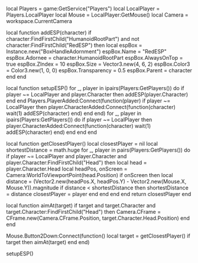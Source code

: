 local Players = game:GetService("Players")
local LocalPlayer = Players.LocalPlayer
local Mouse = LocalPlayer:GetMouse()
local Camera = workspace.CurrentCamera

local function addESP(character)
    if character:FindFirstChild("HumanoidRootPart") and not character:FindFirstChild("RedESP") then
        local espBox = Instance.new("BoxHandleAdornment")
        espBox.Name = "RedESP"
        espBox.Adornee = character.HumanoidRootPart
        espBox.AlwaysOnTop = true
        espBox.ZIndex = 10
        espBox.Size = Vector3.new(4, 6, 2)
        espBox.Color3 = Color3.new(1, 0, 0)
        espBox.Transparency = 0.5
        espBox.Parent = character
    end
end

local function setupESP()
    for _, player in ipairs(Players:GetPlayers()) do
        if player ~= LocalPlayer and player.Character then
            addESP(player.Character)
        end
    end
    Players.PlayerAdded:Connect(function(player)
        if player ~= LocalPlayer then
            player.CharacterAdded:Connect(function(character)
                wait(1)
                addESP(character)
            end)
        end
    end)
    for _, player in ipairs(Players:GetPlayers()) do
        if player ~= LocalPlayer then
            player.CharacterAdded:Connect(function(character)
                wait(1)
                addESP(character)
            end)
        end
    end
end

local function getClosestPlayer()
    local closestPlayer = nil
    local shortestDistance = math.huge
    for _, player in pairs(Players:GetPlayers()) do
        if player ~= LocalPlayer and player.Character and player.Character:FindFirstChild("Head") then
            local head = player.Character.Head
            local headPos, onScreen = Camera:WorldToViewportPoint(head.Position)
            if onScreen then
                local distance = (Vector2.new(headPos.X, headPos.Y) - Vector2.new(Mouse.X, Mouse.Y)).magnitude
                if distance < shortestDistance then
                    shortestDistance = distance
                    closestPlayer = player
                end
            end
        end
    end
    return closestPlayer
end

local function aimAt(target)
    if target and target.Character and target.Character:FindFirstChild("Head") then
        Camera.CFrame = CFrame.new(Camera.CFrame.Position, target.Character.Head.Position)
    end
end

Mouse.Button2Down:Connect(function()
    local target = getClosestPlayer()
    if target then
        aimAt(target)
    end
end)

setupESP()